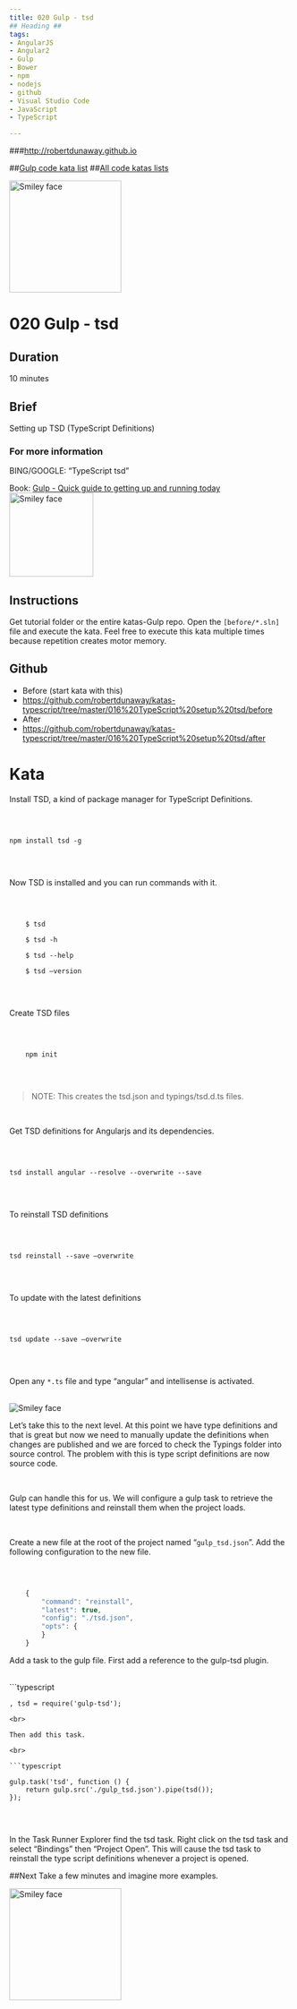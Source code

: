```yaml
---
title: 020 Gulp - tsd
## Heading ##
tags: 
- AngularJS
- Angular2
- Gulp
- Bower
- npm
- nodejs
- github
- Visual Studio Code
- JavaScript
- TypeScript

---
```


###http://robertdunaway.github.io

##[Gulp code kata list](http://mycodekatas.github.io/gulp.html)
##[All code katas lists](http://mycodekatas.github.io/)

 <img src="https://raw.githubusercontent.com/robertdunaway/katas-gulp/master/katas-Gulp-logo.png" alt="Smiley face" height="200" width="200"> 

# 020 Gulp - tsd

## Duration
10 minutes

## Brief
Setting up TSD (TypeScript Definitions)

### For more information 
BING/GOOGLE: “TypeScript tsd”

Book: 
[Gulp - Quick guide to getting up and running today](http://www.amazon.com/Gulp-Quick-guide-getting-running-ebook/dp/B010NXMFF6/)
<br>
<img src="https://raw.githubusercontent.com/robertdunaway/gulp-book/master/bookcoverimage.PNG" alt="Smiley face" height="150" width="150">



## Instructions
Get tutorial folder or the entire katas-Gulp repo.
Open the `[before/*.sln]` file and execute the kata.
Feel free to execute this kata multiple times because repetition creates motor memory.

## Github
 - Before (start kata with this)
  - https://github.com/robertdunaway/katas-typescript/tree/master/016%20TypeScript%20setup%20tsd/before
 - After
  - https://github.com/robertdunaway/katas-typescript/tree/master/016%20TypeScript%20setup%20tsd/after


# Kata

Install TSD, a kind of package manager for TypeScript Definitions.

<br>

```

npm install tsd -g


```

<br>

Now TSD is installed and you can run commands with it.

<br>


```

	$ tsd
	
	$ tsd -h
	
	$ tsd --help
	
	$ tsd –version


```
<br>

Create TSD files

<br>

```

	npm init


```
<br>

> NOTE: This creates the tsd.json and typings/tsd.d.ts files.

<br>

Get TSD definitions for Angularjs and its dependencies.

<br>

```

tsd install angular --resolve --overwrite --save


```

<br>

To reinstall TSD definitions

<br>

```

tsd reinstall --save –overwrite


```

<br>

To update with the latest definitions

<br>

```

tsd update --save –overwrite


```

<br>

Open any `*.ts` file and type “angular” and intellisense is activated.


<br>

 <img src="https://raw.githubusercontent.com/robertdunaway/katas-gulp/master/020%20Gulp%20-%20tsd/1.png" alt="Smiley face"> 

<br>

Let’s take this to the next level.  At this point we have type definitions and that is great but now we need to manually update the definitions when changes are published and we are forced to check the Typings folder into source control.  The problem with this is type script definitions are now source code.

<br>

Gulp can handle this for us.  We will configure a gulp task to retrieve the latest type definitions and reinstall them when the project loads.

<br>

Create a new file at the root of the project named “`gulp_tsd.json`”.  Add the following configuration to the new file.

<br>

```javascript

    {
        "command": "reinstall", 
        "latest": true,         
        "config": "./tsd.json", 
        "opts": {
        }
    }


```

Add a task to the gulp file.  First add a reference to the gulp-tsd plugin.

<br>
```typescript

    , tsd = require('gulp-tsd');


```
<br>

Then add this task.

<br>

```typescript

gulp.task('tsd', function () {
    return gulp.src('./gulp_tsd.json').pipe(tsd());
});


```

<br>

In the Task Runner Explorer find the tsd task. Right click on the tsd task and select “Bindings” then “Project Open”.  This will cause the tsd task to reinstall the type script definitions whenever a project is opened.




##Next
Take a few minutes and imagine more examples. 

 <img src="https://raw.githubusercontent.com/robertdunaway/katas-typescript/master/katas-TS-logo.png" alt="Smiley face" height="200" width="200"> 